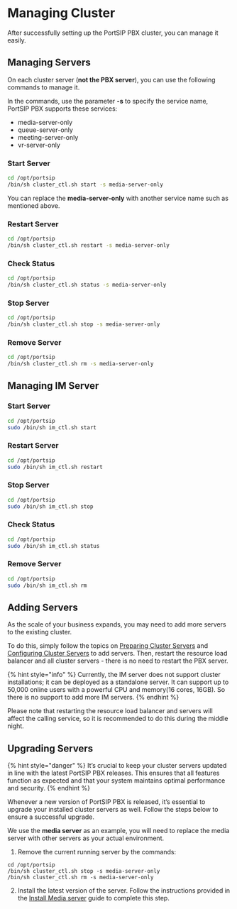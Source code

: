 # Managing Cluster

After successfully setting up the PortSIP PBX cluster, you can manage it easily.

## Managing Servers

On each cluster server (**not the PBX server**), you can use the following commands to manage it.

In the commands, use the parameter **-s** to specify the service name, PortSIP PBX supports these services:

* media-server-only
* queue-server-only
* meeting-server-only
* vr-server-only

### Start Server

```sh
cd /opt/portsip
/bin/sh cluster_ctl.sh start -s media-server-only
```

You can replace the **media-server-only** with another service name such as mentioned above.

### Restart Server

```sh
cd /opt/portsip
/bin/sh cluster_ctl.sh restart -s media-server-only
```

### Check Status

```sh
cd /opt/portsip
/bin/sh cluster_ctl.sh status -s media-server-only
```

### Stop Server

```sh
cd /opt/portsip
/bin/sh cluster_ctl.sh stop -s media-server-only
```

### Remove Server

```sh
cd /opt/portsip
/bin/sh cluster_ctl.sh rm -s media-server-only
```

## Managing IM Server

### Start Server

```sh
cd /opt/portsip
sudo /bin/sh im_ctl.sh start
```

### Restart Server

```sh
cd /opt/portsip
sudo /bin/sh im_ctl.sh restart
```

### Stop Server

```sh
cd /opt/portsip
sudo /bin/sh im_ctl.sh stop
```

### Check Status

```sh
cd /opt/portsip
sudo /bin/sh im_ctl.sh status
```

### Remove Server

```sh
cd /opt/portsip
sudo /bin/sh im_ctl.sh rm
```

## Adding Servers

As the scale of your business expands, you may need to add more servers to the existing cluster.&#x20;

To do this, simply follow the topics on [Preparing Cluster Servers](../pbx-cluster/preparing-cluster-servers.md) and [Configuring Cluster Servers](../pbx-cluster/configuring-cluster-servers.md) to add servers. Then, restart the resource load balancer and all cluster servers - there is no need to restart the PBX server.&#x20;

{% hint style="info" %}
Currently, the IM server does not support cluster installations; it can be deployed as a standalone server. It can support up to 50,000 online users with a powerful CPU and memory(16 cores, 16GB). So there is no support to add more IM servers.
{% endhint %}

Please note that restarting the resource load balancer and servers will affect the calling service, so it is recommended to do this during the middle night.

## Upgrading Servers

{% hint style="danger" %}
It’s crucial to keep your cluster servers updated in line with the latest PortSIP PBX releases. This ensures that all features function as expected and that your system maintains optimal performance and security.
{% endhint %}

Whenever a new version of PortSIP PBX is released, it’s essential to upgrade your installed cluster servers as well. Follow the steps below to ensure a successful upgrade.

We use the **media server** as an example, you will need to replace the media server with other servers as your actual environment.

1. Remove the current running server by the commands:

```
cd /opt/portsip
/bin/sh cluster_ctl.sh stop -s media-server-only
/bin/sh cluster_ctl.sh rm -s media-server-only
```

2. Install the latest version of the server. Follow the instructions provided in the [Install Media server](../pbx-cluster/configuring-cluster-servers.md#install-media-server) guide to complete this step.

